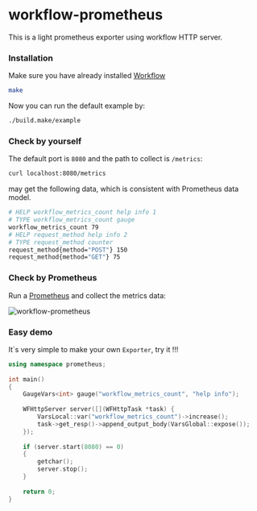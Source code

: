 # workflow-prometheus

This is a light prometheus exporter using workflow HTTP server.

### Installation

Make sure you have already installed [Workflow](https://www.github.com/sogou/workflow)

```sh
make
```

Now you can run the default example by:

```sh
./build.make/example
```

### Check by yourself

The default port is ``8080`` and the path to collect is ``/metrics``:

```sh
curl localhost:8080/metrics
```
may get the following data, which is consistent with Prometheus data model.

```sh
# HELP workflow_metrics_count help info 1
# TYPE workflow_metrics_count gauge
workflow_metrics_count 79
# HELP request_method help info 2
# TYPE request_method counter
request_method{method="POST"} 150
request_method{method="GET"} 75
```

### Check by Prometheus

Run a [Prometheus](https://prometheus.io) and collect the metrics data:

<img src="https://raw.githubusercontent.com/wiki/holmes1412/holmes1412/workflow-prometheus_example.png" alt="workflow-prometheus" align=center />

### Easy demo

It`s very simple to make your own ``Exporter``, try it !!!

```cpp
using namespace prometheus;                                                        
                                                                                   
int main()                                                                         
{                                                                                  
    GaugeVars<int> gauge("workflow_metrics_count", "help info");                   
                                                                                   
    WFHttpServer server([](WFHttpTask *task) {                                     
        VarsLocal::var("workflow_metrics_count")->increase();                      
        task->get_resp()->append_output_body(VarsGlobal::expose());                
    });                                                                            
                                                                                   
    if (server.start(8080) == 0)                                                   
    {                                                                              
        getchar();                                                                 
        server.stop();                                                             
    }                                                                              
                                                                                   
    return 0;                                                                      
} 
```
